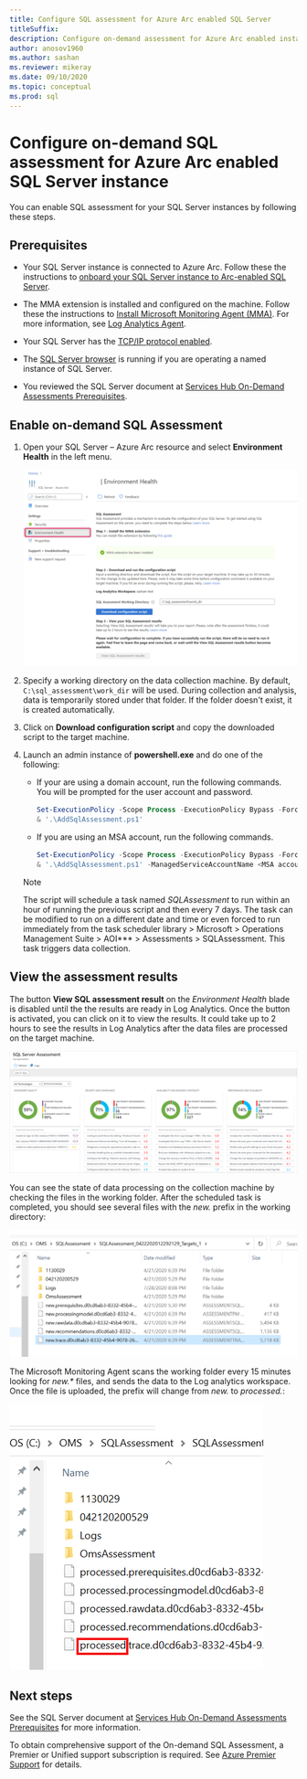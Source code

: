 ```yaml
---
title: Configure SQL assessment for Azure Arc enabled SQL Server
titleSuffix:
description: Configure on-demand assessment for Azure Arc enabled instance of SQL Server
author: anosov1960
ms.author: sashan 
ms.reviewer: mikeray
ms.date: 09/10/2020
ms.topic: conceptual
ms.prod: sql
---
```

# Configure on-demand SQL assessment for Azure Arc enabled SQL Server instance

You can enable SQL assessment for your SQL Server instances by following these steps.

## Prerequisites

* Your SQL Server instance is connected to Azure Arc. Follow these the instructions to [onboard your SQL Server instance to  Arc-enabled SQL Server](connect.md).

* The MMA extension is installed and configured on the machine. Follow these the instructions to [Install Microsoft Monitoring Agent (MMA)](configure-advanced-data-security.md#install-microsoft-monitoring-agent-mma). For more information, see [Log Analytics Agent](https://docs.microsoft.com/azure/azure-monitor/platform/log-analytics-agent).

* Your SQL Server has the [TCP/IP protocol enabled](../../database-engine/configure-windows/enable-or-disable-a-server-network-protocol.md).

* The [SQL Server browser](../../tools/configuration-manager/sql-server-browser-service.md) is running if you are operating a named instance of SQL Server.

* You reviewed the SQL Server document at [Services Hub On-Demand Assessments Prerequisites](https://docs.microsoft.com/services-hub/health/assessment-prereq-docs#on-demand-assessment-prerequisite-documents).

## Enable on-demand SQL Assessment

1. Open your SQL Server – Azure Arc resource and select __Environment Health__ in the left menu.

   ![SQL Assessment selection](media/assess/sql-assessment-heading-sql-server-arc.png)

1. Specify a working directory on the data collection machine. By default, `C:\sql_assessment\work_dir` will be used. During collection and analysis, data is temporarily stored under that folder. If the folder doesn't exist, it is created automatically.

1. Click on __Download configuration script__ and copy the downloaded script to the target machine.

1. Launch an admin instance of __powershell.exe__ and do one of the following: 
   * If your are using a domain account, run the following commands. You will be prompted for the user account and password. 

      ```powershell
      Set-ExecutionPolicy -Scope Process -ExecutionPolicy Bypass -Force
      & '.\AddSqlAssessment.ps1'
      ```

    * If you are using an MSA account, run the following commands.

      ```powershell
      Set-ExecutionPolicy -Scope Process -ExecutionPolicy Bypass -Force
      & '.\AddSqlAssessment.ps1' -ManagedServiceAccountName <MSA account name>
      ```

   > [!NOTE]
   > The script will schedule a task named *SQLAssessment* to run within an hour of running the previous script and then every 7 days. The task can be modified to run on a different date and time or even forced to run immediately from the task scheduler library > Microsoft > Operations Management Suite > AOI*** > Assessments > SQLAssessment. This task triggers data collection.

## View the assessment results

The button __View SQL assessment result__ on the _Environment Health_ blade is disabled until the the results are ready in Log Analytics. Once the button is activated, you can click on it to view the results. It could take up to 2 hours to see the results in Log Analytics after the data files are processed on the target machine.

![SQ: assessment results](media/assess/sql-assessment-results.png)

You can see the state of data processing on the collection machine by checking the files in the working folder. After the scheduled task is completed, you should see several files with the _new._ prefix in the working directory:

![Data files ready](media/assess/sql-assessment-data-files-ready.png)

The Microsoft Monitoring Agent scans the working folder every 15 minutes looking for _new.*_ files, and sends the data to the Log analytics workspace. Once the file is uploaded, the prefix will change from _new._ to _processed._:

![Data files processed](media/assess/sql-assessment-data-files-processed.png)

## Next steps

See the SQL Server document at [Services Hub On-Demand Assessments Prerequisites](https://docs.microsoft.com/services-hub/health/assessment-prereq-docs#on-demand-assessment-prerequisite-documents) for more information.

To obtain comprehensive support of the On-demand SQL Assessment, a Premier or Unified support subscription is required. See [Azure Premier Support](https://azure.microsoft.com/support/plans/premier) for details.
